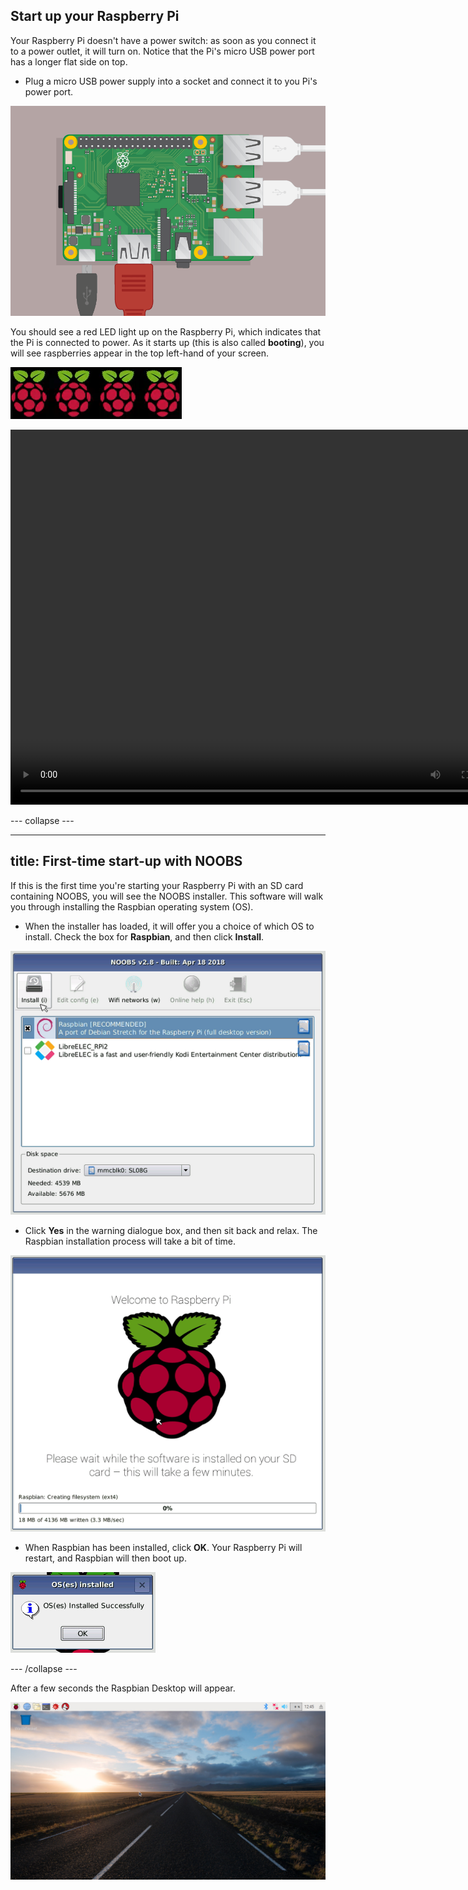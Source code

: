 
## Start up your Raspberry Pi

Your Raspberry Pi doesn't have a power switch: as soon as you connect it to a power outlet, it will turn on. Notice that the Pi's micro USB power port has a longer flat side on top.

+ Plug a micro USB power supply into a socket and connect it to you Pi's power port.

![screenshot](images/pi-power.png)

You should see a red LED light up on the Raspberry Pi, which indicates that the Pi is connected to power. As it starts up (this is also called **booting**), you will see raspberries appear in the top left-hand of your screen.

![boot raspberries](images/raspberries.png)

<video width="800" height="600" controls>
<source src="images/piboot.webm" type="video/webm">
Your browser does not support WebM video, so try FireFox or Chrome.
</video>

--- collapse ---

---
title: First-time start-up with NOOBS
---

If this is the first time you're starting your Raspberry Pi with an SD card containing NOOBS, you will see the NOOBS installer. This software will walk you through installing the Raspbian operating system (OS).

+ When the installer has loaded, it will offer you a choice of which OS to install. Check the box for **Raspbian**, and then click **Install**.

![install](images/install.png)

+ Click **Yes** in the warning dialogue box, and then sit back and relax. The Raspbian installation process will take a bit of time.

![installing](images/installing.png)

+ When Raspbian has been installed, click **OK**. Your Raspberry Pi will restart, and Raspbian will then boot up.

![installed](images/installed.png)

--- /collapse ---

After a few seconds the Raspbian Desktop will appear.

![raspbian desktop](images/pi-desktop.jpg)
